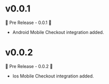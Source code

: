 # v0.0.1

🚀 Pre Release - 0.0.1 🚀

- Android Mobile Checkout integration added.

# v0.0.2

🚀 Pre Release - 0.0.2 🚀

- Ios Mobile Checkout integration added.
